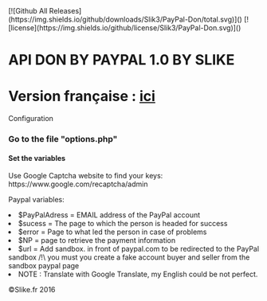 <html>
  <head>
    [![Github All Releases](https://img.shields.io/github/downloads/Slik3/PayPal-Don/total.svg)]()
    [![license](https://img.shields.io/github/license/Slik3/PayPal-Don.svg)]()
  </head>
  <body>
  <h1>API DON BY PAYPAL 1.0 BY SLIKE</h1>
  <h1>Version française : <a href="https://github.com/Slik3/PayPal-Don/blob/master/README.md">ici</a></h1
  <h2>Configuration</h2>
    <h3>Go to the file "options.php"</h3>
      <h4>Set the variables</h4>
      <p>Use Google Captcha website to find your keys: https://www.google.com/recaptcha/admin</p>
      <p>Paypal variables:</p>
        <li>  $PayPalAdress = EMAIL address of the PayPal account<br>
        <li>  $sucess = The page to which the person is headed for success<br>
        <li>  $error = Page to what led the person in case of problems<br>
        <li>  $NP = page to retrieve the payment information <br>
        <li> $url = Add sandbox. in front of paypal.com to be redirected to the PayPal sandbox /!\ you must you create a fake account buyer and seller from the sandbox paypal page 
        <li> NOTE : Translate with Google Translate, my English could be not perfect.
  </body>
  <footer>
    <p>&copy;Slike.fr 2016</p>
</html>
